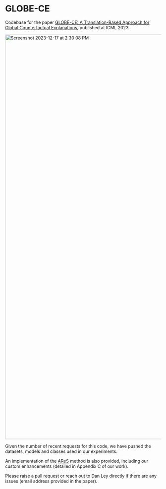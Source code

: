 # GLOBE-CE

Codebase for the paper [GLOBE-CE: A Translation-Based Approach for Global Counterfactual Explanations](https://arxiv.org/abs/2305.17021), published at ICML 2023.

<img width="1308" alt="Screenshot 2023-12-17 at 2 30 08 PM" src="https://github.com/danwley/GLOBE-CE/assets/35569862/e3b6dfc3-201d-4c3f-a7b1-d48ae227b288">

Given the number of recent requests for this code, we have pushed the datasets, models and classes used in our experiments.

An implementation of the [AReS](https://arxiv.org/abs/2009.07165) method is also provided, including our custom enhancements (detailed in Appendix C of our work).

Please raise a pull request or reach out to Dan Ley directly if there are any issues (email address provided in the paper).
